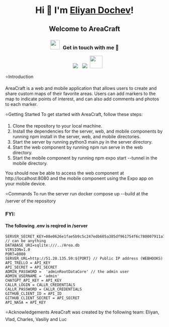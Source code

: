 <h1 align="center">Hi 👋 I'm <a href="https://github.com/ElianDochev" target="blank">
Eliyan Dochev</a>!</h1>
<h2 align="center">Welcome to AreaCraft</h3>

<h3 align="center" > <img src="https://media.giphy.com/media/iY8CRBdQXODJSCERIr/giphy.gif" width="30" height="30" style="margin-right: 10px;">Get in touch with me 🤝 </h3>

<p align="center">

 <div align="center"  class="icons-social" style="margin-left: 10px;">
        <a style="margin-left: 10px;"  target="_blank" href="https://www.linkedin.com/in/elian-dochev-8a53a9250/">
			<img src="https://img.icons8.com/doodle/40/000000/linkedin--v2.png"></a>
        <a style="margin-left: 10px;" target="_blank" href="https://github.com/ElianDochev">
		<img src="https://img.icons8.com/doodle/40/000000/github--v1.png"></a>
		<a style="margin-left: 5px;" target="_blank" href="mailto:eliyan.dochev@epitech.eu">
					<img style="width: 40px; height: 40px" src="https://image.similarpng.com/very-thumbnail/2021/09/Outlook-icon-on-transparent-background-PNG.png" ></a>
      </div>
</p>


⭐Introduction

AreaCraft is a web and mobile application that allows users to create and share custom maps of their favorite areas. Users can add markers to the map to indicate points of interest, and can also add comments and photos to each marker.

⭐Getting Started
To get started with AreaCraft, follow these steps:

1. Clone the repository to your local machine.
2. Install the dependencies for the server, web, and mobile components by running npm install in the server, web, and mobile directories.
3. Start the server by running python3 main.py in the server directory.
4. Start the web component by running npm run serve in the web directory.
5. Start the mobile component by running npm expo start --tunnel in the mobile directory.

You should now be able to access the web component at http://localhost:8080 and the mobile component using the Expo app on your mobile device.

⭐Commands
To run the server run docker compose up --build at the /server of the repository

### FYI:
#### The following .env is reqired in /server
```
SERVER_SECRET_KEY=08e0626e1fae5b9c5c247edb605a385df961754f6c780007911a72a2a979f48b // can be anything
DATABASE_URI=sqlite:///../Area.db
VIRSION=1.0
PORT=8080
SERVER_URL=http://51.20.135.59:${PORT} // Public IP address (WEBHOOKS)
API_TRELLO = API_KEY
API_SECRET = API_SECRET
ADMIN_PASSWORD =  'adminRootDataCore' // the admin user
ADMIN_USERNAME = 'admin'
CHATGPT_API_KEY = API_KEY
CALLR_LOGIN = CALLR_CREDENTIALS
CALLR_PASSWORD = CALLR_CREDENTIALS
GITHUB_CLIENT_ID = API_ID
GITHUB_CLIENT_SECRET = API_SECRET
API_NASA = API_KEY
```

⭐Acknowledgements
AreaCraft was created by the following team:
Eliyan, Vlad, Charles, Vasiliy and Luc
